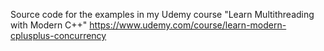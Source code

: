 Source code for the examples in my Udemy course "Learn Multithreading with Modern C++" https://www.udemy.com/course/learn-modern-cplusplus-concurrency
